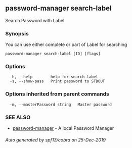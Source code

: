 ## password-manager search-label

Search Password with Label

### Synopsis

You can use either complete or part of Label for searching

```
password-manager search-label [ID] [flags]
```

### Options

```
  -h, --help        help for search-label
  -s, --show-pass   Print password to STDOUT
```

### Options inherited from parent commands

```
  -m, --masterPassword string   Master password
```

### SEE ALSO

* [password-manager](password-manager.md)	 - A local Password Manager

###### Auto generated by spf13/cobra on 25-Dec-2019
